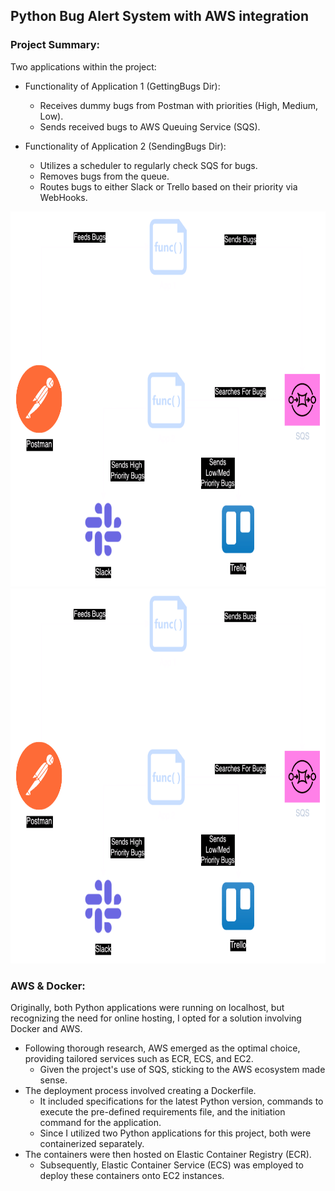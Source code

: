 ## Python Bug Alert System with AWS integration
### Project Summary:


Two applications within the project:

- Functionality of Application 1 (GettingBugs Dir):
  - Receives dummy bugs from Postman with priorities (High, Medium, Low).
  - Sends received bugs to AWS Queuing Service (SQS).

- Functionality of Application 2 (SendingBugs Dir):
  - Utilizes a scheduler to regularly check SQS for bugs.
  - Removes bugs from the queue.
  - Routes bugs to either Slack or Trello based on their priority via WebHooks.



<img src="https://github.com/Emre1Duman/BugAlertSystem-AWS/blob/main/Diagrams/Before%20Docker.png" width="700" height="600"/>
<img src="https://github.com/Emre1Duman/BugAlertSystem-AWS/blob/main/Diagrams/Before%20Docker.png" width="700" height="600"/>

### AWS & Docker:

Originally, both Python applications were running on localhost, but recognizing the need for online hosting, I opted for a solution involving Docker and AWS.

- Following thorough research, AWS emerged as the optimal choice, providing tailored services such as ECR, ECS, and EC2.
  - Given the project's use of SQS, sticking to the AWS ecosystem made sense.
- The deployment process involved creating a Dockerfile.
  - It included specifications for the latest Python version, commands to execute the pre-defined requirements file, and the initiation command for the application.
  - Since I utilized two Python applications for this project, both were containerized separately.
- The containers were then hosted on Elastic Container Registry (ECR).
  - Subsequently, Elastic Container Service (ECS) was employed to deploy these containers onto EC2 instances.
